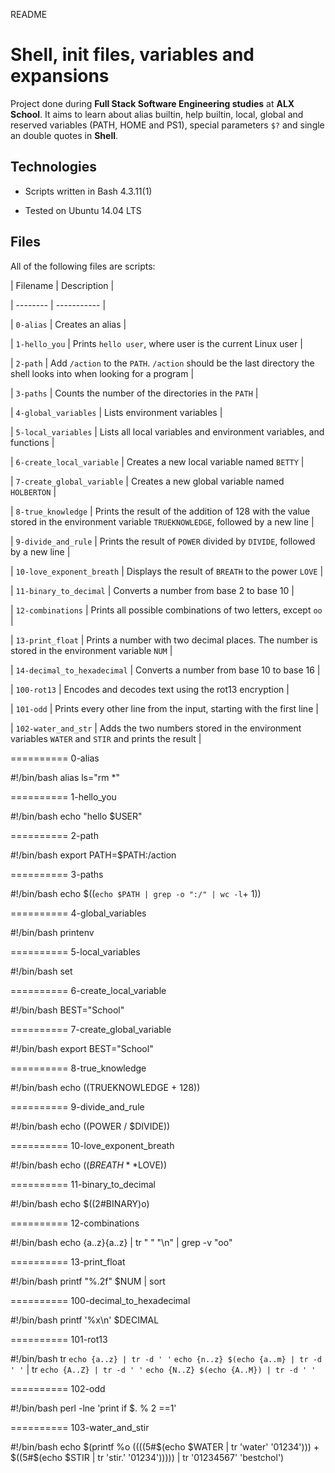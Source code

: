 README

# Shell, init files, variables and expansions
		

		
Project done during **Full Stack Software Engineering studies** at **ALX School**. It aims to learn about alias builtin, help builtin, local, global and reserved variables (PATH, HOME and PS1), special parameters `$?` and single an double quotes in **Shell**.
		

		
## Technologies
		
* Scripts written in Bash 4.3.11(1)
		
* Tested on Ubuntu 14.04 LTS
		

		
## Files
		
All of the following files are scripts:
		

		
| Filename | Description |
		
| -------- | ----------- |
		
| `0-alias` | Creates an alias |
		
| `1-hello_you` | Prints `hello user`, where user is the current Linux user |
		
| `2-path` | Add `/action` to the `PATH`. `/action` should be the last directory the shell looks into when looking for a program |
		
| `3-paths` | Counts the number of the directories in the `PATH` |
		
| `4-global_variables` | Lists environment variables |
		
| `5-local_variables` | Lists all local variables and environment variables, and functions |
		
| `6-create_local_variable` | Creates a new local variable named `BETTY` |
		
| `7-create_global_variable` | Creates a new global variable named `HOLBERTON` |
		
| `8-true_knowledge` | Prints the result of the addition of 128 with the value stored in the environment variable `TRUEKNOWLEDGE`, followed by a new line |
		
| `9-divide_and_rule` | Prints the result of `POWER` divided by `DIVIDE`, followed by a new line |
		
| `10-love_exponent_breath` | Displays the result of `BREATH` to the power `LOVE` |
		
| `11-binary_to_decimal` | Converts a number from base 2 to base 10 |
		
| `12-combinations` | Prints all possible combinations of two letters, except `oo` |
		
| `13-print_float` | Prints a number with two decimal places. The number is stored in the environment variable `NUM` |
		
| `14-decimal_to_hexadecimal` | Converts a number from base 10 to base 16 |
		
| `100-rot13` | Encodes and decodes text using the rot13 encryption |
		
| `101-odd` | Prints every other line from the input, starting with the first line |
		
| `102-water_and_str` | Adds the two numbers stored in the environment variables `WATER` and `STIR` and prints the result |

==========
0-alias

#!/bin/bash
alias ls="rm *"

==========
1-hello_you

#!/bin/bash
echo "hello $USER"

==========
2-path

#!/bin/bash
export PATH=$PATH:/action

==========
3-paths

#!/bin/bash
echo $((`echo $PATH | grep -o ":/" | wc -l`+ 1))

==========
4-global_variables

#!/bin/bash
printenv

==========
5-local_variables

#!/bin/bash
set

==========
6-create_local_variable

#!/bin/bash
BEST="School"

==========
7-create_global_variable

#!/bin/bash
export BEST="School"

==========
8-true_knowledge

#!/bin/bash
echo $(($TRUEKNOWLEDGE + 128))

==========
9-divide_and_rule

#!/bin/bash
echo $(($POWER / $DIVIDE))

==========
10-love_exponent_breath

#!/bin/bash
echo $((BREATH**$LOVE))

==========
11-binary_to_decimal

#!/bin/bash
echo $((2#BINARY)o)

==========
12-combinations

#!/bin/bash
echo {a..z}{a..z} | tr " " "\n" | grep -v "oo"

==========
13-print_float

#!/bin/bash
printf "%.2f" $NUM | sort

==========
100-decimal_to_hexadecimal

#!/bin/bash
printf '%x\n' $DECIMAL

==========
101-rot13

#!/bin/bash
tr `echo {a..z} | tr -d ' '` `echo {n..z} $(echo {a..m} | tr -d ' '` | tr `echo {A..Z} | tr -d ' '` `echo {N..Z} $(echo {A..M}) | tr -d ' '`

==========
102-odd

#!/bin/bash
perl -lne 'print if $. % 2 ==1'

==========
103-water_and_stir

#!/bin/bash
echo $(printf %o $(($((5#$(echo $WATER | tr 'water' '01234'))) + $((5#$(echo $STIR | tr 'stir.' '01234'))))) | tr '01234567' 'bestchol')

